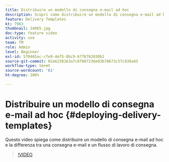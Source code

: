 ```yaml
---
title: Distribuire un modello di consegna e-mail ad hoc
description: Scopri come distribuire un modello di consegna e-mail ad hoc e la differenza tra una consegna e-mail e un flusso di lavoro di consegna.
feature: Delivery Templates
kt: 7963
thumbnail: 24065.jpg
doc-type: feature video
activity: use
team: TM
role: Admin
level: Beginner
exl-id: 570465ac-cfe9-4ef5-8bc9-6776762830b1
source-git-commit: 02a6238163a7c8f887236e03b78673c57c836a45
workflow-type: tm+mt
source-wordcount: '61'
ht-degree: 100%

---
```


# Distribuire un modello di consegna e-mail ad hoc {#deploying-delivery-templates}

Questo video spiega come distribuire un modello di consegna e-mail ad hoc e la differenza tra una consegna e-mail e un flusso di lavoro di consegna.

>[!VIDEO](https://video.tv.adobe.com/v/24065?quality=12)
